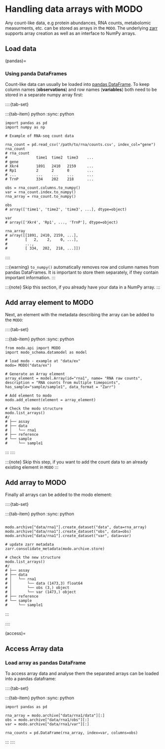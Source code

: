 # Handling data arrays with MODO

Any count-like data, e.g protein abundances, RNA counts, metabolomic measurments, etc. can be stored as arrays in the `MODO`.
The underlying [zarr](https://zarr.readthedocs.io/en/stable/index.html) supports array creation as well as an interface to NumPy arrays.


## Load data

(pandas)=
### Using panda DataFrames

Count-like data can usually be loaded into [pandas DataFrame](https://pandas.pydata.org/docs/reference/frame.html).
To keep column names (__observations__) and row names (__variables__) both need to be stored in a separate numpy array first:

::::{tab-set}

:::{tab-item} python
:sync: python
```{code-block} python
import pandas as pd
import numpy as np

# Example of RNA-seq count data

rna_count = pd.read_csv('/path/to/rna/counts.csv', index_col="gene")
rna_count
# rna_count
#             time1  time2  time3    ...
# gene
# Xkr4        1891   2410   2159     ...
# Rp1         2      2      0        ...
# ...         ...    ...    ...      ...
# TrnP        334    202    218      ...

obs = rna_count.columns.to_numpy()
var = rna_count.index.to_numpy()
rna_array = rna_count.to_numpy()

obs
# array(['time1', 'time2', 'time3', ...], dtype=object)

var
# array(['Xkr4', 'Rp1', ..., 'TrnP'], dtype=object)

rna_array
# array([[1891, 2410, 2159, ...],
#        [   2,    2,    0, ...],
#        ...,
#        [ 334,  202,  218, ...]])

```
::::

:::{warning}
`to_numpy()` automatically removes row and column names from pandas DataFrames.
It is important to store them separately, if they contain important information.
:::

:::{note}
Skip this section, if you already have your data in a NumPy array.
:::

## Add array element to MODO

Next, an element with the metadata describing the array can be added to the `MODO`:

::::{tab-set}

:::{tab-item} python
:sync: python
```{code-block} python
from modo.api import MODO
import modo_schema.datamodel as model

# load modo - example at "data/ex"
modo= MODO("data/ex")

# Generate an Array element
array_element = model.Array(id="rna1", name= "RNA raw counts", description = "RNA counts from multiple timepoints", has_sample="sample/sample1", data_format = "Zarr")

# Add element to modo
modo.add_element(element = array_element)

# Check the modo structure
modo.list_arrays()
#/
# ├── assay
# ├── data
# │   └── rna1
# ├── reference
# └── sample
#     └── sample1

```
:::
::::

:::{note}
Skip this step, if you want to add the count data to an already existing element in `MODO`
:::

## Add array to MODO
Finally all arrays can be added to the modo element:

::::{tab-set}

:::{tab-item} python
:sync: python
```{code-block} python

modo.archive["data/rna1"].create_dataset("data", data=rna_array)
modo.archive["data/rna1"].create_dataset("obs", data=obs)
modo.archive["data/rna1"].create_dataset("var", data=var)

# update zarr metadata
zarr.consolidate_metadata(modo.archive.store)

# check the new structure
modo.list_arrays()
#/
# ├── assay
# ├── data
# │   └── rna1
# │       └── data (1473,3) float64
# │       └── obs (3,) object
# │       └── var (1473,) object
# ├── reference
# └── sample
#     └── sample1

```
:::

::::

(access)=
## Access Array data

### Load array as pandas DataFrame
To access array data and analyse them the separated arrays can be loaded into a pandas dataframe:

::::{tab-set}

:::{tab-item} python
:sync: python
```{code-block} python
import pandas as pd

rna_array = modo.archive["data/rna1/data"][:]
obs = modo.archive["data/rna1/obs"][:]
var = modo.archive["data/rna1/var"][:]

rna_counts = pd.DataFrame(rna_array, index=var, columns=obs)
```
:::
::::
